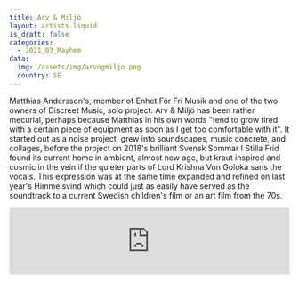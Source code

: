 ```yaml
---
title: Arv & Miljö
layout: artists.liquid
is_draft: false
categories:
  - 2021_03_Mayhem
data:
  img: /assets/img/arvogmiljo.png
  country: SE
---
```


Matthias Andersson's, member of Enhet För Fri Musik and one of the two owners of Discreet Music, solo project. Arv & Miljö has been rather mecurial, perhaps because Matthias in his own words "tend to grow tired with a certain piece of equipment as soon as I get too comfortable with it". It started out as a noise project, grew into soundscapes, music concrete, and collages, before the project on 2018's brilliant Svensk Sommar I Stilla Frid found its current home in ambient, almost new age, but kraut inspired and cosmic in the vein if the quieter parts of Lord Krishna Von Goloka sans the vocals. This expression was at the same time expanded and refined on last year's Himmelsvind which could just as easily have served as the soundtrack to a current Swedish children's film or an art film from the 70s.

<iframe style="border: 0; width: 100%; height: 120px;" src="https://bandcamp.com/EmbeddedPlayer/album=1382577931/size=large/bgcol=ffffff/linkcol=0687f5/tracklist=false/artwork=small/transparent=true/" seamless><a href="https://discreetmusicgbg.bandcamp.com/album/arv-milj-himmelsvind">Arv &amp; Miljö - Himmelsvind by Arv &amp; Miljö</a></iframe>
